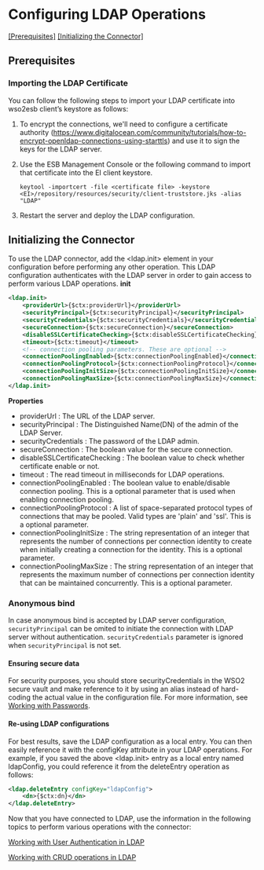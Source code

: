 # Configuring LDAP Operations

[[Prerequisites]](#Prerequisites) [[Initializing the Connector]](#initializing-the-connector)

## Prerequisites

### Importing the LDAP Certificate

You can follow the following steps to import your LDAP certificate into wso2esb client’s keystore as follows:

1. To encrypt the connections, we'll need to configure a certificate authority (https://www.digitalocean.com/community/tutorials/how-to-encrypt-openldap-connections-using-starttls) and use it to sign the keys for the LDAP server.

2. Use the ESB Management Console or the following command to import that certificate into the EI client keystore. 
    ```
    keytool -importcert -file <certificate file> -keystore <EI>/repository/resources/security/client-truststore.jks -alias "LDAP"
    ```
3. Restart the server and deploy the LDAP configuration.

## Initializing the Connector

To use the LDAP connector, add the <ldap.init> element in your configuration before performing any other operation. This LDAP configuration authenticates with the LDAP server in order to gain access to perform various LDAP operations.
**init**
```xml
<ldap.init>
    <providerUrl>{$ctx:providerUrl}</providerUrl>
    <securityPrincipal>{$ctx:securityPrincipal}</securityPrincipal>
    <securityCredentials>{$ctx:securityCredentials}</securityCredentials>
    <secureConnection>{$ctx:secureConnection}</secureConnection>
    <disableSSLCertificateChecking>{$ctx:disableSSLCertificateChecking}</disableSSLCertificateChecking>
    <timeout>{$ctx:timeout}</timeout>
    <!-- connection pooling parameters. These are optional -->
    <connectionPoolingEnabled>{$ctx:connectionPoolingEnabled}</connectionPoolingEnabled>
    <connectionPoolingProtocol>{$ctx:connectionPoolingProtocol}</connectionPoolingProtocol>
    <connectionPoolingInitSize>{$ctx:connectionPoolingInitSize}</connectionPoolingInitSize>
    <connectionPoolingMaxSize>{$ctx:connectionPoolingMaxSize}</connectionPoolingMaxSize>
</ldap.init>
```
**Properties** 
* providerUrl : The URL of the LDAP server.
* securityPrincipal : The Distinguished Name(DN) of the admin of the LDAP Server.
* securityCredentials : The password of the LDAP admin.
* secureConnection : The boolean value for the secure connection.
* disableSSLCertificateChecking : The boolean value to check whether certificate enable or not.
* timeout : The read timeout in milliseconds for LDAP operations.
* connectionPoolingEnabled : The boolean value to enable/disable connection pooling. This is a optional parameter that is used when enabling connection pooling.
* connectionPoolingProtocol : A list of space-separated protocol types of connections that may be pooled. Valid types are 'plain' and 'ssl'. This is a optional parameter.
* connectionPoolingInitSize : The string representation of an integer that represents the number of connections per connection identity to create when initially creating a connection for the identity. This is a optional parameter.
* connectionPoolingMaxSize : The string representation of an integer that represents the maximum number of connections per connection identity that can be maintained concurrently. This is a optional parameter.

### Anonymous bind

In case anonymous bind is accepted by LDAP server configuration, `securityPrincipal` can be omited to initiate the connection with LDAP server without authentication.
`securityCredentials` parameter is ignored when `securityPrincipal` is not set.

#### Ensuring secure data
For security purposes, you should store securityCredentials in the WSO2 secure vault and make reference to it by using an alias instead of hard-coding the actual value in the configuration file. For more information, see [Working with Passwords](https://docs.wso2.com/display/EI640/Working+with+Passwords+in+the+ESB+profile).

#### Re-using LDAP configurations
For best results, save the LDAP configuration as a local entry. You can then easily reference it with the configKey attribute in your LDAP operations. For example, if you saved the above <ldap.init> entry as a local entry named ldapConfig,  you could reference it from the deleteEntry operation as follows:

```xml
<ldap.deleteEntry configKey="ldapConfig">
    <dn>{$ctx:dn}</dn>
</ldap.deleteEntry>
```

Now that you have connected to LDAP, use the information in the following topics to perform various operations with the connector:

[Working with User Authentication in LDAP](user_auth.md)

[Working with CRUD operations in LDAP](crud_ops.md)
